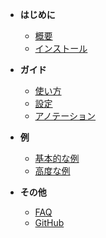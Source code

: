 - **はじめに**
  - [概要](README.md)
  - [インストール](installation.md)

- **ガイド**
  - [使い方](usage.md)
  - [設定](configuration.md)
  - [アノテーション](annotations.md)

- **例**
  - [基本的な例](examples/basic.md)
  - [高度な例](examples/advanced.md)

- **その他**
  - [FAQ](faq.md)
  - [GitHub](https://github.com/nurazon59/prisma-zod-mock)
